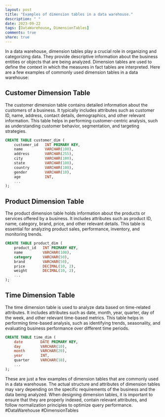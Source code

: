 ```yaml
---
layout: post
title: "Examples of dimension tables in a data warehouse."
description: " "
date: 2023-09-22
tags: [DataWarehouse, DimensionTables]
comments: true
share: true
---
```


In a data warehouse, dimension tables play a crucial role in organizing and categorizing data. They provide descriptive information about the business entities or objects that are being analyzed. Dimension tables are used to define the context in which the measures in fact tables are interpreted. Here are a few examples of commonly used dimension tables in a data warehouse:

## Customer Dimension Table

The customer dimension table contains detailed information about the customers of a business. It typically includes attributes such as customer ID, name, address, contact details, demographics, and other relevant information. This table helps in performing customer-centric analysis, such as understanding customer behavior, segmentation, and targeting strategies.

```sql
CREATE TABLE customer_dim (
    customer_id   INT PRIMARY KEY,
    name          VARCHAR(100),
    address       VARCHAR(255),
    city          VARCHAR(100),
    state         VARCHAR(100),
    country       VARCHAR(100),
    gender        VARCHAR(10),
    age           INT,
    ...
);
```

## Product Dimension Table

The product dimension table holds information about the products or services offered by a business. It includes attributes such as product ID, name, category, brand, price, and other relevant details. This table is essential for analyzing product sales, performance, inventory, and monitoring trends.

```sql
CREATE TABLE product_dim (
    product_id   INT PRIMARY KEY,
    name         VARCHAR(100),
    category     VARCHAR(50),
    brand        VARCHAR(50),
    price        DECIMAL(10, 2),
    weight       DECIMAL(10, 2),
    ...
);
```

## Time Dimension Table

The time dimension table is used to analyze data based on time-related attributes. It includes attributes such as date, month, year, quarter, day of the week, and other relevant time-based metrics. This table helps in performing time-based analysis, such as identifying trends, seasonality, and evaluating business performance over different time periods.

```sql
CREATE TABLE time_dim (
    date        DATE PRIMARY KEY,
    day         VARCHAR(10),
    month       VARCHAR(20),
    year        INT,
    quarter     VARCHAR(10),
    ...
);
```

These are just a few examples of dimension tables that are commonly used in a data warehouse. The actual structure and attributes of dimension tables may vary depending on the specific requirements of the business and the data being analyzed. When designing dimension tables, it is important to ensure that they are properly indexed, contain relevant attributes, and follow normalization principles to optimize query performance. #DataWarehouse #DimensionTables